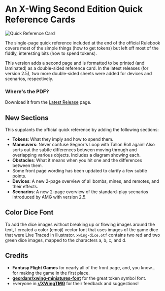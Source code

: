 # An X-Wing Second Edition Quick Reference Cards

![Quick Reference Card](https://nicholas.piegdon.info/stuff/xwing2-quick-reference.jpg)

The single-page quick reference included at the end of the official Rulebook covers most of the simple things (how to get tokens) but left off most of the fiddly, interesting bits (how to spend tokens).

This version adds a second page and is formatted to be printed (and laminated) as a double-sided reference card. In the latest releases (for version 2.5), two more double-sided sheets were added for devices and scenarios, respectively.

### Where's the PDF?
Download it from the [Latest Release](https://github.com/npiegdon/xwing2-quick-reference/releases/latest) page.

## New Sections

This supplants the official quick reference by adding the following sections:

- **Tokens**: What they imply and how to spend them.
- **Maneuvers**: Never confuse Segnor's Loop with Tallon Roll again!  Also sorts out the subtle differences between moving through and overlapping various objects.  Includes a diagram showing each.
- **Obstacles**: What it means when you hit one and the differences between them.
- Some front page wording has been updated to clarify a few subtle points.
- **Devices**: A new 2-page overview of all bombs, mines, and remotes, and their effects.
- **Scenarios**: A new 2-page overview of the standard-play scenarios introduced by AMG with version 2.5.

## Color Dice Font

To add the dice images without breaking up or flowing images around the text, I created a color (emoji) vector font that uses images of the game dice that were Live Traced in illustrator.  `xwing-dice.otf` contains two red and two green dice images, mapped to the characters a, b, c, and d.

## Credits

- **Fantasy Flight Games** for nearly all of the front page, and, you know... for making the game in the first place.
- **[geordanr/xwing-miniatures-font](https://github.com/geordanr/xwing-miniatures-font)** for the great token symbol font.
- Everyone in **[r/XWingTMG](https://www.reddit.com/r/XWingTMG/)** for their feedback and suggestions! 
